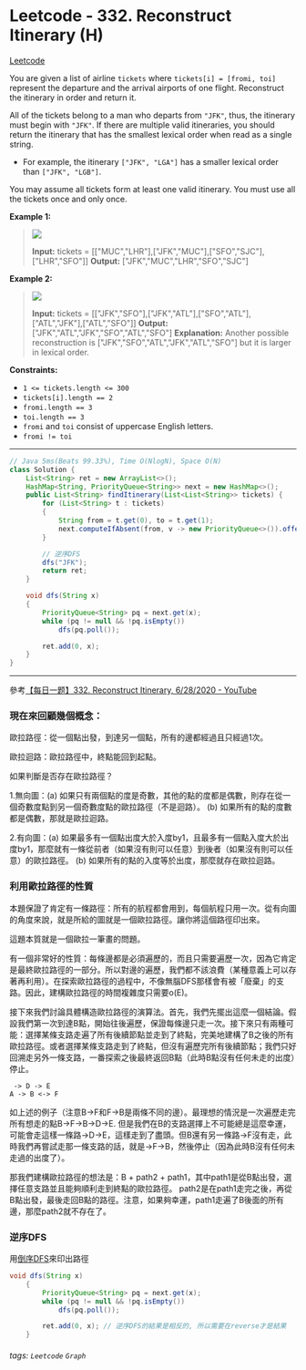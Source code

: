 # Leetcode - 332. Reconstruct Itinerary (H)

[Leetcode](https://leetcode.com/problems/reconstruct-itinerary/)

You are given a list of airline `tickets` where `tickets[i] = [fromi, toi]` represent the departure and the arrival airports of one flight. Reconstruct the itinerary in order and return it.

All of the tickets belong to a man who departs from `"JFK"`, thus, the itinerary must begin with `"JFK"`. If there are multiple valid itineraries, you should return the itinerary that has the smallest lexical order when read as a single string.

-   For example, the itinerary `["JFK", "LGA"]` has a smaller lexical order than `["JFK", "LGB"]`.

You may assume all tickets form at least one valid itinerary. You must use all the tickets once and only once.

**Example 1:**

> ![](https://assets.leetcode.com/uploads/2021/03/14/itinerary1-graph.jpg)
> 
> **Input:** tickets = [["MUC","LHR"],["JFK","MUC"],["SFO","SJC"],["LHR","SFO"]]
> **Output:** ["JFK","MUC","LHR","SFO","SJC"]

**Example 2:**

> ![](https://assets.leetcode.com/uploads/2021/03/14/itinerary2-graph.jpg)
> 
> **Input:** tickets = [["JFK","SFO"],["JFK","ATL"],["SFO","ATL"],["ATL","JFK"],["ATL","SFO"]]
> **Output:** ["JFK","ATL","JFK","SFO","ATL","SFO"]
> **Explanation:** Another possible reconstruction is ["JFK","SFO","ATL","JFK","ATL","SFO"] but it is larger in lexical order.

**Constraints:**

-   `1 <= tickets.length <= 300`
-   `tickets[i].length == 2`
-   `fromi.length == 3`
-   `toi.length == 3`
-   `fromi` and `toi` consist of uppercase English letters.
-   `fromi != toi`

---
```java
// Java 5ms(Beats 99.33%), Time O(NlogN), Space O(N)
class Solution {
    List<String> ret = new ArrayList<>();
    HashMap<String, PriorityQueue<String>> next = new HashMap<>();
    public List<String> findItinerary(List<List<String>> tickets) {
        for (List<String> t : tickets)
        {
            String from = t.get(0), to = t.get(1);
            next.computeIfAbsent(from, v -> new PriorityQueue<>()).offer(to);
        }

        // 逆序DFS
        dfs("JFK");
        return ret;
    }

    void dfs(String x)
    {
        PriorityQueue<String> pq = next.get(x);
        while (pq != null && !pq.isEmpty())
            dfs(pq.poll());

        ret.add(0, x);
    }
}
```
---

參考[【每日一题】332. Reconstruct Itinerary, 6/28/2020 - YouTube](https://youtu.be/5yM3H0UgXTo)

### 現在來回顧幾個概念：
歐拉路徑：從一個點出發，到達另一個點，所有的邊都經過且只經過1次。

歐拉迴路：歐拉路徑中，終點能回到起點。

如果判斷是否存在歐拉路徑？

1.無向圖：(a) 如果只有兩個點的度是奇數，其他的點的度都是偶數，則存在從一個奇數度點到另一個奇數度點的歐拉路徑（不是迴路）。 (b) 如果所有的點的度數都是偶數，那就是歐拉迴路。

2.有向圖：(a) 如果最多有一個點出度大於入度by1，且最多有一個點入度大於出度by1，那麼就有一條從前者（如果沒有則可以任意）到後者（如果沒有則可以任意）的歐拉路徑。 (b) 如果所有的點的入度等於出度，那麼就存在歐拉迴路。

### 利用歐拉路徑的性質

本題保證了肯定有一條路徑：所有的航程都會用到，每個航程只用一次。從有向圖的角度來說，就是所給的圖就是一個歐拉路徑。讓你將這個路徑印出來。

這題本質就是一個歐拉一筆畫的問題。

有一個非常好的性質：每條邊都是必須遍歷的，而且只需要遍歷一次，因為它肯定是最終歐拉路徑的一部分。所以對邊的遍歷，我們都不該浪費（某種意義上可以存著再利用）。在探索歐拉路徑的過程中，不像無腦DFS那樣會有被「廢棄」的支路。因此，建構歐拉路徑的時間複雜度只需要o(E)。

接下來我們討論具體構造歐拉路徑的演算法。首先，我們先擺出這麼一個結論。假設我們第一次到達B點，開始往後遍歷，保證每條邊只走一次。接下來只有兩種可能：選擇某條支路走遍了所有後續節點並走到了終點，完美地建構了B之後的所有歐拉路徑。或者選擇某條支路走到了終點，但沒有遍歷完所有後續節點；我們只好回溯走另外一條支路，一番探索之後最終返回B點（此時B點沒有任何未走的出度）停止。

```
 -> D -> E
A -> B <-> F

```

如上述的例子（注意B->F和F->B是兩條不同的邊）。最理想的情況是一次遍歷走完所有想走的點B->F->B->D->E. 但是我們在B的支路選擇上不可能總是這麼幸運，可能會走這樣一條路->D->E，這樣走到了盡頭。但B還有另一條路->F沒有走，此時我們再嘗試走那一條支路的話，就是->F->B，然後停止（因為此時B沒有任何未走過的出度了）。

那我們建構歐拉路徑的想法是：B + path2 + path1，其中path1是從B點出發，選擇任意支路並且能夠順利走到終點的歐拉路徑。 path2是在path1走完之後，再從B點出發，最後走回B點的路徑。注意，如果夠幸運，path1走遍了B後面的所有邊，那麼path2就不存在了。


### 逆序DFS
用[倒序DFS](https://hackmd.io/_bV5k-tNRhmegLxeWiGE-w?view)來印出路徑
```java
void dfs(String x)
    {
        PriorityQueue<String> pq = next.get(x);
        while (pq != null && !pq.isEmpty())
            dfs(pq.poll());

        ret.add(0, x); // 逆序DFS的結果是相反的, 所以需要在reverse才是結果
    }
```


###### tags: `Leetcode` `Graph`